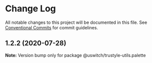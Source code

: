 # Change Log

All notable changes to this project will be documented in this file.
See [Conventional Commits](https://conventionalcommits.org) for commit guidelines.

## 1.2.2 (2020-07-28)

**Note:** Version bump only for package @uswitch/trustyle-utils.palette
